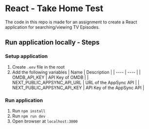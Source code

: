 # React - Take Home Test

The code in this repo is made for an assignment to create a React application for searching/viewing TV Episodes.

## Run application locally - Steps

### Setup application

1. Create `.env` file in the root
2. Add the following variables
   | Name | Description |
   | ---- | ---- |
   | OMDB_API_KEY | API Key of OMDB |
   | NEXT_PUBLIC_APPSYNC_API_URL | URL of the AppSync API |
   | NEXT_PUBLIC_APPSYNC_API_KEY | API Key of the AppSync API |

### Run application

1. Run `npm install`
2. Run `npm run dev`
3. Open browser at `localhost:3000`
